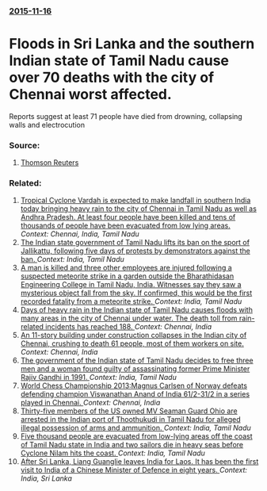 ### [2015-11-16](/news/2015/11/16/index.md)

#   Floods in Sri Lanka and the southern Indian state of Tamil Nadu cause over 70 deaths with the city of Chennai worst affected. 

Reports suggest at least 71 people have died from drowning, collapsing walls and electrocution


### Source:

1. [Thomson Reuters](http://www.trust.org/item/20151116175728-ybkm1/)

### Related:

1. [Tropical Cyclone Vardah is expected to make landfall in southern India today bringing heavy rain to the city of Chennai in Tamil Nadu as well as Andhra Pradesh. At least four people have been killed and tens of thousands of people have been evacuated from low lying areas. ](/news/2016/12/12/tropical-cyclone-vardah-is-expected-to-make-landfall-in-southern-india-today-bringing-heavy-rain-to-the-city-of-chennai-in-tamil-nadu-as-wel.md) _Context: Chennai, India, Tamil Nadu_
2. [The Indian state government of Tamil Nadu lifts its ban on the sport of Jallikattu, following five days of protests by demonstrators against the ban. ](/news/2017/01/22/the-indian-state-government-of-tamil-nadu-lifts-its-ban-on-the-sport-of-jallikattu-following-five-days-of-protests-by-demonstrators-against.md) _Context: India, Tamil Nadu_
3. [A man is killed and three other employees are injured following a suspected meteorite strike in a garden outside the Bharathidasan Engineering College in Tamil Nadu, India. Witnesses say they  saw a mysterious object fall from the sky. If confirmed, this would be the first recorded fatality from a meteorite strike. ](/news/2016/02/7/a-man-is-killed-and-three-other-employees-are-injured-following-a-suspected-meteorite-strike-in-a-garden-outside-the-bharathidasan-engineeri.md) _Context: India, Tamil Nadu_
4. [Days of heavy rain in the Indian state of Tamil Nadu causes floods with many areas in the city of Chennai under water. The death toll from rain-related incidents has reached 188. ](/news/2015/12/2/days-of-heavy-rain-in-the-indian-state-of-tamil-nadu-causes-floods-with-many-areas-in-the-city-of-chennai-under-water-the-death-toll-from-r.md) _Context: Chennai, India_
5. [An 11-story building under construction collapses in the Indian city of Chennai, crushing to death 61 people, most of them workers on site. ](/news/2014/07/4/an-11-story-building-under-construction-collapses-in-the-indian-city-of-chennai-crushing-to-death-61-people-most-of-them-workers-on-site.md) _Context: Chennai, India_
6. [The government of the Indian state of Tamil Nadu decides to free three men and a woman found guilty of assassinating former Prime Minister Rajiv Gandhi in 1991. ](/news/2014/02/19/the-government-of-the-indian-state-of-tamil-nadu-decides-to-free-three-men-and-a-woman-found-guilty-of-assassinating-former-prime-minister-r.md) _Context: India, Tamil Nadu_
7. [World Chess Championship 2013:Magnus Carlsen of Norway defeats defending champion Viswanathan Anand of India 61/2-31/2 in a series played in Chennai. ](/news/2013/11/22/world-chess-championship-2013-pmagnus-carlsen-of-norway-defeats-defending-champion-viswanathan-anand-of-india-6a1-2a3a1-2-in-a-series-played-i.md) _Context: Chennai, India_
8. [Thirty-five members of the US owned MV Seaman Guard Ohio are arrested in the Indian port of Thoothukudi in Tamil Nadu for alleged illegal possession of arms and ammunition. ](/news/2013/10/18/thirty-five-members-of-the-us-owned-mv-seaman-guard-ohio-are-arrested-in-the-indian-port-of-thoothukudi-in-tamil-nadu-for-alleged-illegal-po.md) _Context: India, Tamil Nadu_
9. [Five thousand people are evacuated from low-lying areas off the coast of Tamil Nadu state in India and two sailors die in heavy seas before Cyclone Nilam hits the coast. ](/news/2012/10/31/five-thousand-people-are-evacuated-from-low-lying-areas-off-the-coast-of-tamil-nadu-state-in-india-and-two-sailors-die-in-heavy-seas-before.md) _Context: India, Tamil Nadu_
10. [After Sri Lanka, Liang Guanglie leaves India for Laos. It has been the first visit to India of a Chinese Minister of Defence in eight years. ](/news/2012/09/6/after-sri-lanka-liang-guanglie-leaves-india-for-laos-it-has-been-the-first-visit-to-india-of-a-chinese-minister-of-defence-in-eight-years.md) _Context: India, Sri Lanka_
